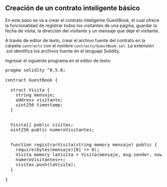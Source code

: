 ## Creación de un contrato inteligente básico

En este paso se va a crear el contrato inteligente GuestBook, el cual ofrece la funcionalidad de registrar todos los visitantes de una página, guardar la fecha de visita, la dirección del visitante y un mensaje que deje el visitante.

A través de editor de texto, crear el archivo fuente del contrato en la carpeta
`contracts` con el nombre `contracts/GuestBook.sol`. La extensión .sol identifica los archivos fuente en el lenguaje Solidity.

Ingresar el siguiente programa en el editor de texto:  

<pre class="file" data-filename="contracts/GuestBook.sol" data-target="replace">
pragma solidity ^0.5.8;

contract GuestBook {

  struct Visita {
    string mensaje;
    address visitante;
    uint256 timestamp;
  }


  Visita[] public visitas;
  uint256 public numeroVisitantes;


  function registrarVisita(string memory mensaje) public {
    require(bytes(mensaje)[0] != 0);
    Visita memory laVisita = Visita(mensaje, msg.sender, now);
    numeroVisitantes++;
    visitas.push(laVisita);
  }

}
</pre>
